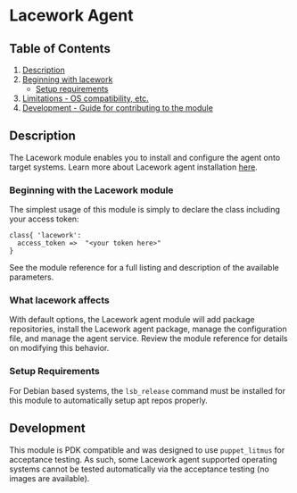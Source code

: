 # Lacework Agent

## Table of Contents

1. [Description](#description)
1. [Beginning with lacework](#beginning-with-lacework)
    * [Setup requirements](#setup-requirements)
1. [Limitations - OS compatibility, etc.](#limitations)
1. [Development - Guide for contributing to the module](#development)

## Description

The Lacework module enables you to install and configure the agent onto target systems.  Learn more about Lacework agent
installation [here](https://support.lacework.com/hc/en-us/articles/1500007191502-Agent-Installation-Prerequisites).

### Beginning with the Lacework module

The simplest usage of this module is simply to declare the class including your access token:

```puppet
class{ 'lacework':
  access_token =>  "<your token here>"
}
```

See the module reference for a full listing and description of the available parameters.


### What lacework affects

With default options, the Lacework agent module will add package repositories, install the Lacework agent package,
manage the configuration file, and manage the agent service. Review the module reference for details on modifying this
behavior.

### Setup Requirements

For Debian based systems, the `lsb_release` command must be installed for this module to automatically setup apt repos
properly.

## Development

This module is PDK compatible and was designed to use `puppet_litmus` for acceptance testing.  As such, some Lacework
agent supported operating systems cannot be tested automatically via the acceptance testing (no images are available).
